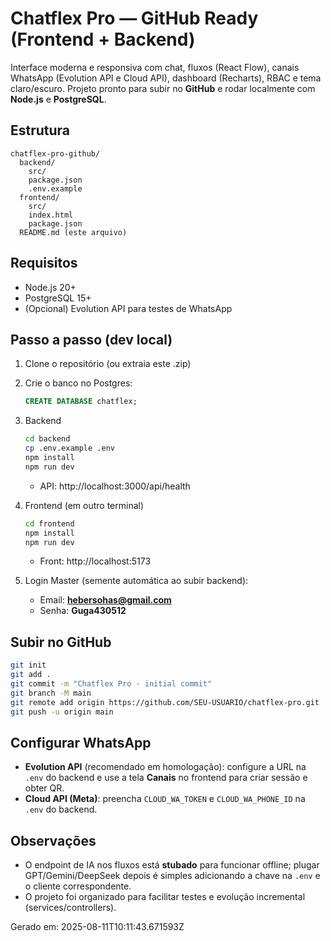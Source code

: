 # Chatflex Pro — GitHub Ready (Frontend + Backend)

Interface moderna e responsiva com chat, fluxos (React Flow), canais WhatsApp (Evolution API e Cloud API), dashboard (Recharts), RBAC e tema claro/escuro.
Projeto pronto para subir no **GitHub** e rodar localmente com **Node.js** e **PostgreSQL**.

## Estrutura
```
chatflex-pro-github/
  backend/
    src/
    package.json
    .env.example
  frontend/
    src/
    index.html
    package.json
  README.md (este arquivo)
```

## Requisitos
- Node.js 20+
- PostgreSQL 15+
- (Opcional) Evolution API para testes de WhatsApp

## Passo a passo (dev local)
1) Clone o repositório (ou extraia este .zip)  
2) Crie o banco no Postgres:
   ```sql
   CREATE DATABASE chatflex;
   ```
3) Backend
   ```bash
   cd backend
   cp .env.example .env
   npm install
   npm run dev
   ```
   - API: http://localhost:3000/api/health

4) Frontend (em outro terminal)
   ```bash
   cd frontend
   npm install
   npm run dev
   ```
   - Front: http://localhost:5173

5) Login Master (semente automática ao subir backend):
   - Email: **hebersohas@gmail.com**
   - Senha: **Guga430512**

## Subir no GitHub
```bash
git init
git add .
git commit -m "Chatflex Pro - initial commit"
git branch -M main
git remote add origin https://github.com/SEU-USUARIO/chatflex-pro.git
git push -u origin main
```

## Configurar WhatsApp
- **Evolution API** (recomendado em homologação): configure a URL na `.env` do backend e use a tela **Canais** no frontend para criar sessão e obter QR.
- **Cloud API (Meta)**: preencha `CLOUD_WA_TOKEN` e `CLOUD_WA_PHONE_ID` na `.env` do backend.

## Observações
- O endpoint de IA nos fluxos está **stubado** para funcionar offline; plugar GPT/Gemini/DeepSeek depois é simples adicionando a chave na `.env` e o cliente correspondente.
- O projeto foi organizado para facilitar testes e evolução incremental (services/controllers).

Gerado em: 2025-08-11T10:11:43.671593Z
